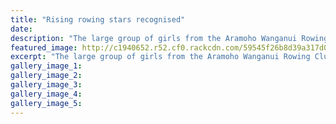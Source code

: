 ```yaml
---
title: "Rising rowing stars recognised"
date: 
description: "The large group of girls from the Aramoho Wanganui Rowing Club gather for the photo shoot at prizegiving.."
featured_image: http://c1940652.r52.cf0.rackcdn.com/59545f26b8d39a317d000024/WU-rowing-awards-gp-of-girls-chron-june.jpg
excerpt: "The large group of girls from the Aramoho Wanganui Rowing Club gather for the photo shoot at prizegiving."
gallery_image_1: 
gallery_image_2: 
gallery_image_3: 
gallery_image_4: 
gallery_image_5: 
---
```

